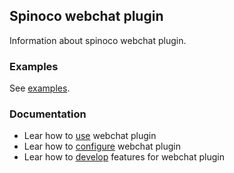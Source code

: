 ## Spinoco webchat plugin

Information about spinoco webchat plugin.

### Examples

See [examples](https://spinoco.github.io/webchat-plugin/).

### Documentation
- Lear how to [use](readme/usage.md) webchat plugin
- Lear how to [configure](readme/configuration.md) webchat plugin
- Lear how to [develop](readme/development.md) features for webchat plugin
